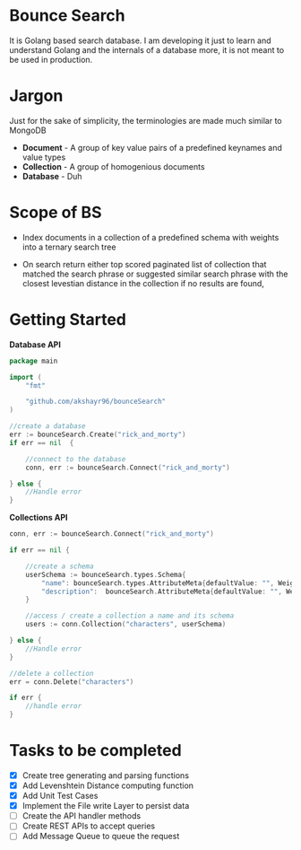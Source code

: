 # Bounce Search

It is Golang based search database. I am developing it just to learn and understand Golang and the internals of a database more, it is not meant to be used in production.


# Jargon

Just for the sake of simplicity, the terminologies are made much similar to MongoDB

* **Document** - A group of key value pairs of a predefined keynames and value types
* **Collection** - A group of homogenious documents
* **Database** - Duh


# Scope of BS

* Index documents in a collection of a predefined schema with weights into a ternary search tree 

* On search return either top scored paginated list of collection that matched the search phrase or suggested similar search phrase with the closest levestian distance in the collection if no results are found,

# Getting Started

**Database API**
```go
package main

import (
	"fmt"

	"github.com/akshayr96/bounceSearch"
)

//create a database
err := bounceSearch.Create("rick_and_morty")
if err == nil  {

	//connect to the database
	conn, err := bounceSearch.Connect("rick_and_morty")

} else {
	//Handle error
}

```

**Collections API**
```go
conn, err := bounceSearch.Connect("rick_and_morty")

if err == nil {

	//create a schema
	userSchema := bounceSearch.types.Schema{
		"name": bounceSearch.types.AttributeMeta{defaultValue: "", Weight: 1.0, Optional: false},
		"description":  bounceSearch.AttributeMeta{defaultValue: "", Weight: 1.0, Optional: false},
	}

	//access / create a collection a name and its schema
	users := conn.Collection("characters", userSchema)

} else {
	//Handle error
}

//delete a collection
err = conn.Delete("characters")

if err {
	//handle error
}
```

# Tasks to be completed

- [x] Create tree generating and parsing functions
- [x] Add Levenshtein Distance computing function
- [x] Add Unit Test Cases
- [x] Implement the File write Layer to persist data 
- [ ] Create the API handler methods
- [ ] Create REST APIs to accept queries
- [ ] Add Message Queue to queue the request